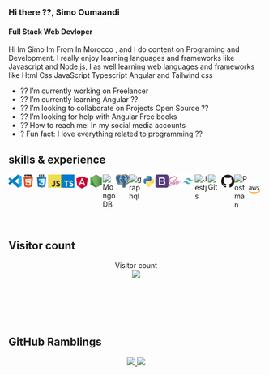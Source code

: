 ### Hi there ??, Simo Oumaandi
#### Full Stack Web Devloper

Hi Im Simo Im From In Morocco , and I do content on Programing and Development. I really enjoy learning languages and frameworks like Javascript and Node.js, I as well learning web languages and frameworks like Html Css JavaScript Typescript Angular and Tailwind css 


- ?? I’m currently working on Freelancer 
- ?? I’m currently learning Angular ?? 
- ?? I’m looking to collaborate on Projects Open Source ?? 
- ?? I’m looking for help with Angular Free books 
- ?? How to reach me: In my social media accounts 
- ? Fun fact: I love everything related to programming ?? 

## skills & experience

 <img align="left" alt="GitHub" width="26px" src="https://raw.githubusercontent.com/github/explore/78df643247d429f6cc873026c0622819ad797942/topics/visual-studio-code/visual-studio-code.png" />
<img align="left" alt="HTML5" width="26px" src="https://raw.githubusercontent.com/github/explore/80688e429a7d4ef2fca1e82350fe8e3517d3494d/topics/html/html.png" />
<img align="left" alt="CSS3" width="26px" src="https://raw.githubusercontent.com/github/explore/80688e429a7d4ef2fca1e82350fe8e3517d3494d/topics/css/css.png" />
<img align="left" alt="JavaScript" width="26px" src="https://raw.githubusercontent.com/github/explore/80688e429a7d4ef2fca1e82350fe8e3517d3494d/topics/javascript/javascript.png"
     />
  <img align="left" alt="Typescript" width="26px" src="https://raw.githubusercontent.com/github/explore/78df643247d429f6cc873026c0622819ad797942/topics/typescript/typescript.png" />
 <img align="left" alt="Angular" width="30px" height="30px" src="https://raw.githubusercontent.com/github/explore/78df643247d429f6cc873026c0622819ad797942/topics/angular/angular.png" />
 <img align="left" alt="Node.js" width="26px" src="https://raw.githubusercontent.com/github/explore/78df643247d429f6cc873026c0622819ad797942/topics/nodejs/nodejs.png" />
 <img align="left" alt="MongoDB" width="26px" src="https://www.vectorlogo.zone/logos/mongodb/mongodb-icon.svg">
 <img align="left" alt="Postgresql" width="26px" src="https://raw.githubusercontent.com/github/explore/78df643247d429f6cc873026c0622819ad797942/topics/postgresql/postgresql.png" />
 <img align="left" alt="graphql" width="26px" src="https://www.vectorlogo.zone/logos/graphql/graphql-icon.svg" />
 <img align="left" alt="Python" width="26px" src="https://raw.githubusercontent.com/devicons/devicon/master/icons/python/python-original.svg" />
 <img align="left" alt="Bootstrap" width="26px" src="https://raw.githubusercontent.com/github/explore/78df643247d429f6cc873026c0622819ad797942/topics/bootstrap/bootstrap.png" />
 <img align="left" alt="sass" width="26px" src="https://raw.githubusercontent.com/devicons/devicon/master/icons/sass/sass-original.svg" />
 <img align="left" alt="Tailwind Css" width="26px" src="https://raw.githubusercontent.com/github/explore/78df643247d429f6cc873026c0622819ad797942/topics/tailwind/tailwind.png" />
  <img align="left" alt="Jestjs" width="26px" src="https://www.vectorlogo.zone/logos/jestjsio/jestjsio-icon.svg" />
  <img align="left" alt="Git" width="26px" src="https://www.vectorlogo.zone/logos/git-scm/git-scm-icon.svg" />
 <img align="left" alt="GitHub" width="26px" src="https://raw.githubusercontent.com/github/explore/78df643247d429f6cc873026c0622819ad797942/topics/github/github.png" />
 <img align="left" alt="Postman" width="26px" src="https://www.vectorlogo.zone/logos/getpostman/getpostman-icon.svg" /><br>
 <img align="left" alt="Aws" width="26px" src="https://raw.githubusercontent.com/github/explore/78df643247d429f6cc873026c0622819ad797942/topics/aws/aws.png" />
  

<br><br><br><br>


## Visitor count

<p align="center"> 
  Visitor count<br>
  <img src="https://profile-counter.glitch.me/simo-oumaandi/count.svg" />
</p>
<br><br><br><br>

## GitHub Ramblings

<p align="center">
<a href="https://github.com/NabeelahY">
  <img height="180em" src="https://github-readme-stats-eight-theta.vercel.app/api?username=simo-oumaandi&show_icons=true&theme=react&include_all_commits=true&count_private=true"/>
  <img height="180em" src="https://github-readme-stats-eight-theta.vercel.app/api/top-langs/?username=simo-oumaandi&layout=compact&langs_count=8&theme=react"/>
</a>
</p>


